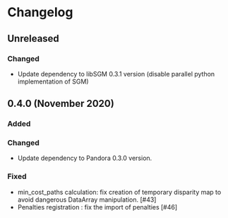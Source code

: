 # Changelog

## Unreleased

### Changed

- Update dependency to libSGM 0.3.1 version (disable parallel python implementation of SGM)

## 0.4.0 (November 2020)

### Added

### Changed

- Update dependency to Pandora 0.3.0 version.

### Fixed

-  min_cost_paths calculation: fix creation of temporary disparity map to avoid dangerous DataArray manipulation. [#43] 
- Penalties registration : fix the import of penalties [#46]


